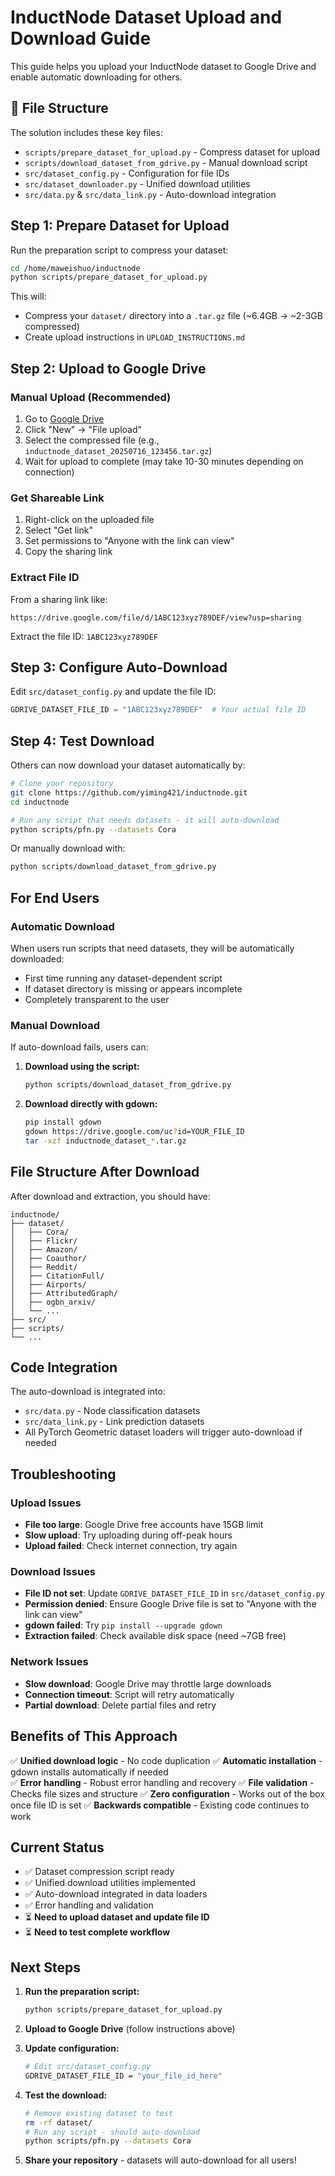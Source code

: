 # InductNode Dataset Upload and Download Guide

This guide helps you upload your InductNode dataset to Google Drive and enable automatic downloading for others.

## 📁 File Structure

The solution includes these key files:
- `scripts/prepare_dataset_for_upload.py` - Compress dataset for upload
- `scripts/download_dataset_from_gdrive.py` - Manual download script
- `src/dataset_config.py` - Configuration for file IDs
- `src/dataset_downloader.py` - Unified download utilities
- `src/data.py` & `src/data_link.py` - Auto-download integration

## Step 1: Prepare Dataset for Upload

Run the preparation script to compress your dataset:

```bash
cd /home/maweishuo/inductnode
python scripts/prepare_dataset_for_upload.py
```

This will:
- Compress your `dataset/` directory into a `.tar.gz` file (~6.4GB → ~2-3GB compressed)
- Create upload instructions in `UPLOAD_INSTRUCTIONS.md`

## Step 2: Upload to Google Drive

### Manual Upload (Recommended)
1. Go to [Google Drive](https://drive.google.com)
2. Click "New" → "File upload"
3. Select the compressed file (e.g., `inductnode_dataset_20250716_123456.tar.gz`)
4. Wait for upload to complete (may take 10-30 minutes depending on connection)

### Get Shareable Link
1. Right-click on the uploaded file
2. Select "Get link"
3. Set permissions to "Anyone with the link can view"
4. Copy the sharing link

### Extract File ID
From a sharing link like:
```
https://drive.google.com/file/d/1ABC123xyz789DEF/view?usp=sharing
```
Extract the file ID: `1ABC123xyz789DEF`

## Step 3: Configure Auto-Download

Edit `src/dataset_config.py` and update the file ID:

```python
GDRIVE_DATASET_FILE_ID = "1ABC123xyz789DEF"  # Your actual file ID
```

## Step 4: Test Download

Others can now download your dataset automatically by:

```bash
# Clone your repository
git clone https://github.com/yiming421/inductnode.git
cd inductnode

# Run any script that needs datasets - it will auto-download
python scripts/pfn.py --datasets Cora
```

Or manually download with:

```bash
python scripts/download_dataset_from_gdrive.py
```

## For End Users

### Automatic Download
When users run scripts that need datasets, they will be automatically downloaded:
- First time running any dataset-dependent script
- If dataset directory is missing or appears incomplete
- Completely transparent to the user

### Manual Download
If auto-download fails, users can:

1. **Download using the script:**
   ```bash
   python scripts/download_dataset_from_gdrive.py
   ```

2. **Download directly with gdown:**
   ```bash
   pip install gdown
   gdown https://drive.google.com/uc?id=YOUR_FILE_ID
   tar -xzf inductnode_dataset_*.tar.gz
   ```

## File Structure After Download

After download and extraction, you should have:

```
inductnode/
├── dataset/
│   ├── Cora/
│   ├── Flickr/
│   ├── Amazon/
│   ├── Coauthor/
│   ├── Reddit/
│   ├── CitationFull/
│   ├── Airports/
│   ├── AttributedGraph/
│   ├── ogbn_arxiv/
│   └── ...
├── src/
├── scripts/
└── ...
```

## Code Integration

The auto-download is integrated into:
- `src/data.py` - Node classification datasets
- `src/data_link.py` - Link prediction datasets
- All PyTorch Geometric dataset loaders will trigger auto-download if needed

## Troubleshooting

### Upload Issues
- **File too large**: Google Drive free accounts have 15GB limit
- **Slow upload**: Try uploading during off-peak hours
- **Upload failed**: Check internet connection, try again

### Download Issues
- **File ID not set**: Update `GDRIVE_DATASET_FILE_ID` in `src/dataset_config.py`
- **Permission denied**: Ensure Google Drive file is set to "Anyone with the link can view"
- **gdown failed**: Try `pip install --upgrade gdown`
- **Extraction failed**: Check available disk space (need ~7GB free)

### Network Issues
- **Slow download**: Google Drive may throttle large downloads
- **Connection timeout**: Script will retry automatically
- **Partial download**: Delete partial files and retry

## Benefits of This Approach

✅ **Unified download logic** - No code duplication
✅ **Automatic installation** - gdown installs automatically if needed  
✅ **Error handling** - Robust error handling and recovery
✅ **File validation** - Checks file sizes and structure
✅ **Zero configuration** - Works out of the box once file ID is set
✅ **Backwards compatible** - Existing code continues to work

## Current Status

- ✅ Dataset compression script ready
- ✅ Unified download utilities implemented
- ✅ Auto-download integrated in data loaders
- ✅ Error handling and validation
- ⏳ **Need to upload dataset and update file ID**
- ⏳ **Need to test complete workflow**

## Next Steps

1. **Run the preparation script:**
   ```bash
   python scripts/prepare_dataset_for_upload.py
   ```

2. **Upload to Google Drive** (follow instructions above)

3. **Update configuration:**
   ```bash
   # Edit src/dataset_config.py
   GDRIVE_DATASET_FILE_ID = "your_file_id_here"
   ```

4. **Test the download:**
   ```bash
   # Remove existing dataset to test
   rm -rf dataset/
   # Run any script - should auto-download
   python scripts/pfn.py --datasets Cora
   ```

5. **Share your repository** - datasets will auto-download for all users!
